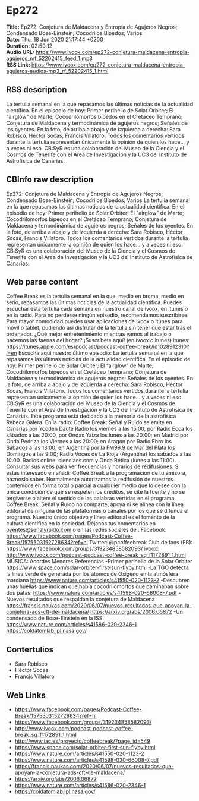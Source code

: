 # Ep272  
**Title:** Ep272: Conjetura de Maldacena y Entropía de Agujeros Negros; Condensado Bose-Einstein; Cocodrilos Bípedos; Varios  
**Date:** Thu, 18 Jun 2020 21:17:44 +0200  
**Duration:** 02:59:12  
**Audio URL:** https://www.ivoox.com/ep272-conjetura-maldacena-entropia-agujeros_mf_52202415_feed_1.mp3  
**RSS Link:** https://www.ivoox.com/ep272-conjetura-maldacena-entropia-agujeros-audios-mp3_rf_52202415_1.html  

## RSS description
La tertulia semanal en la que repasamos las últimas noticias de la actualidad científica. En el episodio de hoy: Primer perihelio de Solar Orbiter; El "airglow" de Marte; Cocodrilomorfos bípedos en el Cretáceo Temprano; Conjetura de Maldacena y termodinámica de agujeros negros; Señales de los oyentes. En la foto, de arriba a abajo y de izquierda a derecha: Sara Robisco, Héctor Socas, Francis Villatoro. Todos los comentarios vertidos durante la tertulia representan únicamente la opinión de quien los hace... y a veces ni eso. CB:SyR es una colaboración del Museo de la Ciencia y el Cosmos de Tenerife con el Área de Investigación y la UC3 del Instituto de Astrofísica de Canarias.

## CBInfo raw description
Ep272: Conjetura de Maldacena y Entropía de Agujeros Negros; Condensado Bose-Einstein; Cocodrilos Bípedos; Varios
La tertulia semanal en la que repasamos las últimas noticias de la actualidad científica. En el episodio de hoy: Primer perihelio de Solar Orbiter; El "airglow" de Marte; Cocodrilomorfos bípedos en el Cretáceo Temprano; Conjetura de Maldacena y termodinámica de agujeros negros; Señales de los oyentes. En la foto, de arriba a abajo y de izquierda a derecha: Sara Robisco, Héctor Socas, Francis Villatoro. Todos los comentarios vertidos durante la tertulia representan únicamente la opinión de quien los hace... y a veces ni eso. CB:SyR es una colaboración del Museo de la Ciencia y el Cosmos de Tenerife con el Área de Investigación y la UC3 del Instituto de Astrofísica de Canarias.


## Web parse content
Coffee Break es la tertulia semanal en la que, medio en broma, medio en serio, repasamos las últimas noticias de la actualidad científica. Puedes escuchar esta tertulia cada semana en nuestro canal de ivoox, en itunes o en la radio. Para no perderse ningún episodio, recomendamos suscribirse. Para mayor comodidad puedes usar aplicaciones de ivoox o itunes para móvil o tablet, pudiendo así disfrutar de la tertulia sin tener que estar tras el ordenador. ¿Qué mejor entretenimiento mientras vamos al trabajo o hacemos las faenas del hogar? ¡Suscríbete aquí! (en ivoox o itunes) itunes: https://itunes.apple.com/es/podcast/podcast-coffee-break/id1028912310?l=en Escucha aquí nuestro último episodio: La tertulia semanal en la que repasamos las últimas noticias de la actualidad científica. En el episodio de hoy: Primer perihelio de Solar Orbiter; El “airglow” de Marte; Cocodrilomorfos bípedos en el Cretáceo Temprano; Conjetura de Maldacena y termodinámica de agujeros negros; Señales de los oyentes. En la foto, de arriba a abajo y de izquierda a derecha: Sara Robisco, Héctor Socas, Francis Villatoro. Todos los comentarios vertidos durante la tertulia representan únicamente la opinión de quien los hace… y a veces ni eso. CB:SyR es una colaboración del Museo de la Ciencia y el Cosmos de Tenerife con el Área de Investigación y la UC3 del Instituto de Astrofísica de Canarias. Este programa está dedicado a la memoria de la astrofísica Rebeca Galera. En la radio: Coffee Break: Señal y Ruido se emite en Canarias por Ycoden Daute Radio los viernes a las 15:00, por Radio Ecca los sábados a las 20:00, por Ondas Yaiza los lunes a las 20:00; en Madrid por Onda Pedriza los Viernes a las 20:00; en Aragón por Radio Ebro los Sábados a las 13:00; en Argentina por la FM99.9 de Mar del Plata los Domingos a las 9:00; Radio Voces de La Rioja (Argentina) los sábados a las 10:00. Radios online: cienciaes.com y Onda Bética (lunes a las 11:00). Consultar sus webs para ver frecuencias y horarios de redifusiones. Si estás interesado en añadir Coffee Break a la programación de tu emisora, háznoslo saber. Normalmente autorizamos la redifusión de nuestros contenidos en forma total o parcial a cualquier medio que lo desee con la única condición de que se respeten los créditos, se cite la fuente y no se tergiverse o altere el sentido de las palabras vertidas en el programa. Coffee Break: Señal y Ruido no comparte, apoya ni se alinea con la línea editorial de ninguna de las plataformas o canales por los que se difunda el programa. Nuestro único objetivo y línea editorial es el fomento de la cultura científica en la sociedad. Déjanos tus comentarios en oyentes@señalyruido.com o en las redes sociales de : Facebook: https://www.facebook.com/pages/Podcast-Coffee-Break/1575503152728634?ref=hl Twitter: @pcoffeebreak Club de fans (FB): https://www.facebook.com/groups/319234858582093/ ivoox: http://www.ivoox.com/podcast-podcast-coffee-break_sq_f1172891_1.html MÚSICA: Acordes Menores Referencias -Primer perihelio de la Solar Orbiter https://www.space.com/solar-orbiter-first-sun-flyby.html -La TGO detecta la línea verde de generada por los átomos de Oxígeno en la atmósfera marciana https://www.nature.com/articles/s41550-020-1123-2 -Descubren unas huellas que indican que había cocodrilomorfos que caminaban sobre dos patas: https://www.nature.com/articles/s41598-020-66008-7.pdf -Nuevos resultados que respaldan la conjetura de Maldacena https://francis.naukas.com/2020/06/07/nuevos-resultados-que-apoyan-la-conjetura-ads-cft-de-maldacena/ https://arxiv.org/abs/2006.06872 -Un condensado de Bose-Einstein en la ISS https://www.nature.com/articles/s41586-020-2346-1 https://coldatomlab.jpl.nasa.gov/

## Contertulios
- Sara Robisco
- Héctor Socas
- Francis Villatoro
## Web Links
- https://www.facebook.com/pages/Podcast-Coffee-Break/1575503152728634?ref=hl
- https://www.facebook.com/groups/319234858582093/
- http://www.ivoox.com/podcast-podcast-coffee-break_sq_f1172891_1.html
- http://www.iac.es/proyecto/coffeebreak/?page_id=549
- https://www.space.com/solar-orbiter-first-sun-flyby.html
- https://www.nature.com/articles/s41550-020-1123-2
- https://www.nature.com/articles/s41598-020-66008-7.pdf
- https://francis.naukas.com/2020/06/07/nuevos-resultados-que-apoyan-la-conjetura-ads-cft-de-maldacena/
- https://arxiv.org/abs/2006.06872
- https://www.nature.com/articles/s41586-020-2346-1
- https://coldatomlab.jpl.nasa.gov/